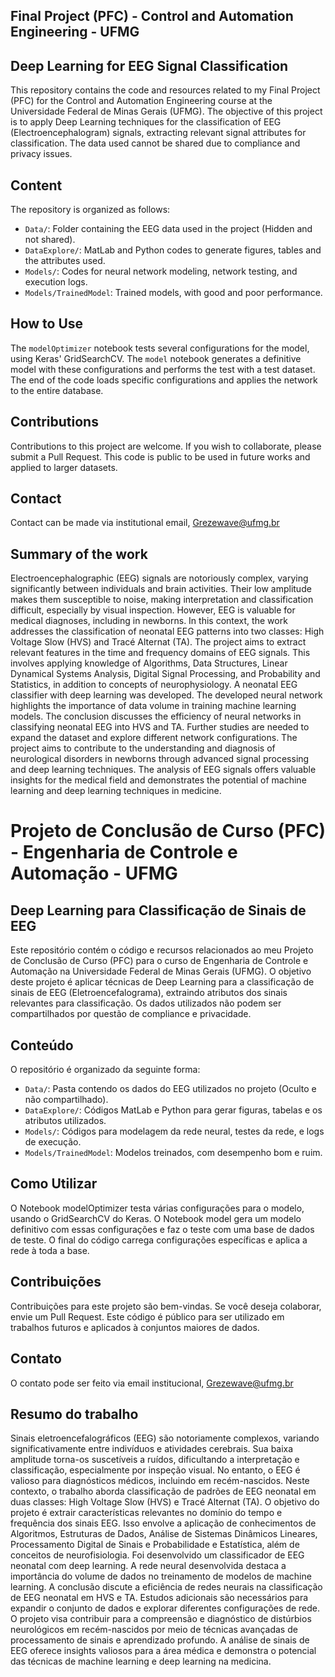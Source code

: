 ##  Final Project (PFC) - Control and Automation Engineering - UFMG

## Deep Learning for EEG Signal Classification

This repository contains the code and resources related to my Final Project (PFC) for the Control and Automation Engineering course at the Universidade Federal de Minas Gerais (UFMG). The objective of this project is to apply Deep Learning techniques for the classification of EEG (Electroencephalogram) signals, extracting relevant signal attributes for classification. The data used cannot be shared due to compliance and privacy issues.

## Content

The repository is organized as follows:

- `Data/`: Folder containing the EEG data used in the project (Hidden and not shared).
- `DataExplore/`: MatLab and Python codes to generate figures, tables and the attributes used.
- `Models/`: Codes for neural network modeling, network testing, and execution logs.
- `Models/TrainedModel`: Trained models, with good and poor performance.

## How to Use

The `modelOptimizer` notebook tests several configurations for the model, using Keras' GridSearchCV. The `model` notebook generates a definitive model with these configurations and performs the test with a test dataset. The end of the code loads specific configurations and applies the network to the entire database.

## Contributions

Contributions to this project are welcome. If you wish to collaborate, please submit a Pull Request. This code is public to be used in future works and applied to larger datasets.

## Contact

Contact can be made via institutional email, Grezewave@ufmg.br

## Summary of the work

Electroencephalographic (EEG) signals are notoriously complex, varying significantly between individuals and brain activities. Their low amplitude makes them susceptible to noise, making interpretation and classification difficult, especially by visual inspection. However, EEG is valuable for medical diagnoses, including in newborns. In this context, the work addresses the classification of neonatal EEG patterns into two classes: High Voltage Slow (HVS) and Tracé Alternat (TA). The project aims to extract relevant features in the time and frequency domains of EEG signals. This involves applying knowledge of Algorithms, Data Structures, Linear Dynamical Systems Analysis, Digital Signal Processing, and Probability and Statistics, in addition to concepts of neurophysiology. A neonatal EEG classifier with deep learning was developed. The developed neural network highlights the importance of data volume in training machine learning models. The conclusion discusses the efficiency of neural networks in classifying neonatal EEG into HVS and TA. Further studies are needed to expand the dataset and explore different network configurations. The project aims to contribute to the understanding and diagnosis of neurological disorders in newborns through advanced signal processing and deep learning techniques. The analysis of EEG signals offers valuable insights for the medical field and demonstrates the potential of machine learning and deep learning techniques in medicine.



# Projeto de Conclusão de Curso (PFC) - Engenharia de Controle e Automação - UFMG

## Deep Learning para Classificação de Sinais de EEG

Este repositório contém o código e recursos relacionados ao meu Projeto de Conclusão de Curso (PFC) para o curso de Engenharia de Controle e Automação na Universidade Federal de Minas Gerais (UFMG). O objetivo deste projeto é aplicar técnicas de Deep Learning para a classificação de sinais de EEG (Eletroencefalograma), extraindo atributos dos sinais relevantes para classificação. Os dados utilizados não podem ser compartilhados por questão de compliance e privacidade.

## Conteúdo

O repositório é organizado da seguinte forma:

- `Data/`: Pasta contendo os dados do EEG utilizados no projeto (Oculto e não compartilhado).
- `DataExplore/`: Códigos MatLab e Python para gerar figuras, tabelas e os atributos utilizados.
- `Models/`: Códigos para modelagem da rede neural, testes da rede, e logs de execução.
- `Models/TrainedModel`: Modelos treinados, com desempenho bom e ruim.

## Como Utilizar

O Notebook modelOptimizer testa várias configurações para o modelo, usando o GridSearchCV do Keras. O Notebook model gera um modelo definitivo com essas configurações e faz o teste com uma base de dados de teste. O final do código carrega configurações específicas e aplica a rede à toda a base.

## Contribuições

Contribuições para este projeto são bem-vindas. Se você deseja colaborar, envie um Pull Request. Este código é público para ser utilizado em trabalhos futuros e aplicados à conjuntos maiores de dados.

## Contato

O contato pode ser feito via email institucional, Grezewave@ufmg.br

## Resumo do trabalho

Sinais eletroencefalográficos (EEG) são notoriamente complexos, variando significativamente entre indivíduos e atividades cerebrais. Sua baixa amplitude torna-os suscetíveis a ruídos, dificultando a interpretação e classificação, especialmente por inspeção visual. No entanto, o EEG é valioso para diagnósticos médicos, incluindo em recém-nascidos. Neste contexto, o trabalho aborda classificação de padrões de EEG neonatal em duas classes: High Voltage Slow (HVS) e Tracé Alternat (TA). O objetivo do projeto é extrair características relevantes no domínio do tempo e frequência dos sinais EEG. Isso envolve a aplicação de conhecimentos de Algoritmos, Estruturas de Dados, Análise de Sistemas Dinâmicos Lineares, Processamento Digital de Sinais e Probabilidade e Estatística, além de conceitos de neurofisiologia. Foi desenvolvido um classificador de EEG neonatal com deep learning. A rede neural desenvolvida destaca a importância do volume de dados no treinamento de modelos de machine learning. A conclusão discute a eficiência de redes neurais na classificação de EEG neonatal em HVS e TA. Estudos adicionais são necessários para expandir o conjunto de dados e explorar diferentes configurações de rede. O projeto visa contribuir para a compreensão e diagnóstico de distúrbios neurológicos em recém-nascidos por meio de técnicas avançadas de processamento de sinais e aprendizado profundo. A análise de sinais de EEG oferece insights valiosos para a área médica e demonstra o potencial das técnicas de machine learning e deep learning na medicina. 
